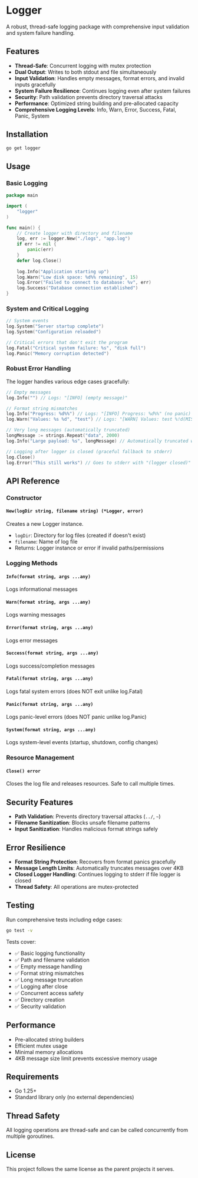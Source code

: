 # Logger

A robust, thread-safe logging package with comprehensive input validation and system failure handling.

## Features

- **Thread-Safe**: Concurrent logging with mutex protection
- **Dual Output**: Writes to both stdout and file simultaneously
- **Input Validation**: Handles empty messages, format errors, and invalid inputs gracefully
- **System Failure Resilience**: Continues logging even after system failures
- **Security**: Path validation prevents directory traversal attacks
- **Performance**: Optimized string building and pre-allocated capacity
- **Comprehensive Logging Levels**: Info, Warn, Error, Success, Fatal, Panic, System

## Installation

```bash
go get logger
```

## Usage

### Basic Logging

```go
package main

import (
    "logger"
)

func main() {
    // Create logger with directory and filename
    log, err := logger.New("./logs", "app.log")
    if err != nil {
        panic(err)
    }
    defer log.Close()
    
    log.Info("Application starting up")
    log.Warn("Low disk space: %d%% remaining", 15)
    log.Error("Failed to connect to database: %v", err)
    log.Success("Database connection established")
}
```

### System and Critical Logging

```go
// System events
log.System("Server startup complete")
log.System("Configuration reloaded")

// Critical errors that don't exit the program
log.Fatal("Critical system failure: %s", "disk full")
log.Panic("Memory corruption detected")
```

### Robust Error Handling

The logger handles various edge cases gracefully:

```go
// Empty messages
log.Info("") // Logs: "[INFO] (empty message)"

// Format string mismatches
log.Info("Progress: %d%%") // Logs: "[INFO] Progress: %d%%" (no panic)
log.Warn("Values: %s %d", "test") // Logs: "[WARN] Values: test %!d(MISSING)"

// Very long messages (automatically truncated)
longMessage := strings.Repeat("data", 2000)
log.Info("Large payload: %s", longMessage) // Automatically truncated with "[TRUNCATED]"

// Logging after logger is closed (graceful fallback to stderr)
log.Close()
log.Error("This still works") // Goes to stderr with "(logger closed)" prefix
```

## API Reference

### Constructor

#### `New(logDir string, filename string) (*Logger, error)`
Creates a new Logger instance.
- `logDir`: Directory for log files (created if doesn't exist)  
- `filename`: Name of log file
- Returns: Logger instance or error if invalid paths/permissions

### Logging Methods

#### `Info(format string, args ...any)`
Logs informational messages

#### `Warn(format string, args ...any)`
Logs warning messages

#### `Error(format string, args ...any)`
Logs error messages

#### `Success(format string, args ...any)`
Logs success/completion messages

#### `Fatal(format string, args ...any)`
Logs fatal system errors (does NOT exit unlike log.Fatal)

#### `Panic(format string, args ...any)`
Logs panic-level errors (does NOT panic unlike log.Panic)

#### `System(format string, args ...any)`
Logs system-level events (startup, shutdown, config changes)

### Resource Management

#### `Close() error`
Closes the log file and releases resources. Safe to call multiple times.

## Security Features

- **Path Validation**: Prevents directory traversal attacks (`../`, `~`)
- **Filename Sanitization**: Blocks unsafe filename patterns
- **Input Sanitization**: Handles malicious format strings safely

## Error Resilience

- **Format String Protection**: Recovers from format panics gracefully
- **Message Length Limits**: Automatically truncates messages over 4KB
- **Closed Logger Handling**: Continues logging to stderr if file logger is closed
- **Thread Safety**: All operations are mutex-protected

## Testing

Run comprehensive tests including edge cases:

```bash
go test -v
```

Tests cover:
- ✅ Basic logging functionality
- ✅ Path and filename validation
- ✅ Empty message handling
- ✅ Format string mismatches
- ✅ Long message truncation  
- ✅ Logging after close
- ✅ Concurrent access safety
- ✅ Directory creation
- ✅ Security validation

## Performance

- Pre-allocated string builders
- Efficient mutex usage
- Minimal memory allocations
- 4KB message size limit prevents excessive memory usage

## Requirements

- Go 1.25+
- Standard library only (no external dependencies)

## Thread Safety

All logging operations are thread-safe and can be called concurrently from multiple goroutines.

## License

This project follows the same license as the parent projects it serves.